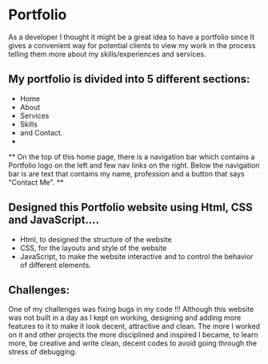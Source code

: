 # Portfolio
As a developer I thought it might be a great idea to have a portfolio since It gives a convenient way for potential clients to view my work in the process telling them more about my skills/experiences and services.

## My portfolio is divided into 5 different sections:
- Home
- About
- Services
- Skills
- and Contact.
- 
 ** On the top of this home page, there is a navigation bar which contains a Portfolio logo on the left and few nav links on the right. 
 Below the navigation bar is are text that contains my name, profession and a button that says "Contact Me". **

## Designed this Portfolio website using Html, CSS and JavaScript....
- Html, to designed the structure of the website
- CSS, for the layouts and style of the website
- JavaScript, to make the website interactive and to control the behavior of different elements.

## Challenges:
One of my challenges was fixing bugs in my code !!! Although this website was not built in a day as I kept on working, 
designing and adding more features to it to make it look decent, attractive and clean. The more I worked on it and other projects the more disciplined and inspired  I became,
to learn more, be creative and write clean, decent codes to avoid going through the stress of debugging.
